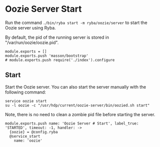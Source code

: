 
# Oozie Server Start

Run the command `./bin/ryba start -m ryba/oozie/server` to start the Oozie
server using Ryba.

By default, the pid of the running server is stored in
"/var/run/oozie/oozie.pid".

    module.exports = []
    module.exports.push 'masson/bootstrap'
    # module.exports.push require('./index').configure

## Start

Start the Oozie server. You can also start the server manually with the
following command:

```
service oozie start
su -l oozie -c "/usr/hdp/current/oozie-server/bin/oozied.sh start"
```

Note, there is no need to clean a zombie pid file before starting the server.

    module.exports.push name: 'Oozie Server # Start', label_true: 'STARTED', timeout: -1, handler: ->
      {oozie} = @config.ryba
      @service_start
        name: 'oozie'
